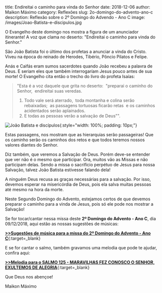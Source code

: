 title: Endireitai o caminho para vinda do Senhor
date: 2018-12-06
author: Maikon Máximo
category: Reflexões
slug: 2o-domingo-do-advento-ano-c
description: Reflexão sobre o 2º Domingo do Advendo - Ano C
image: /images/Joao-Batista-e-discipulos.jpg

O Evangelho deste domingo nos mostra a figura de um anunciador itinerante! A voz que clama no deserto:
"Endireitai o caminho para vinda do Senhor."

São João Batista foi o último dos profetas a anunciar a vinda do Cristo. Viveu na época do reinado de Herodes, Tibério, Pôncio Pilatos e Felipe.

Anás e Caifás eram sumos sacerdotes quando João recebeu a palavra de Deus.
E seriam eles que também interrogaríam Jesus pouco antes de sua morte! 
O Evangelho cita então o trecho do livro do profeta Isaías:

>"Esta é a voz daquele que grita no deserto: 
>"preparai o caminho do Senhor, 
endireitai suas veredas. 
>1. Todo vale será aterrado, 
toda montanha e colina serão rebaixadas; 
as passagens tortuosas ficarão retas 
e os caminhos acidentados serão aplainados.
>6. E todas as pessoas verão a salvação de Deus"". 

![João Batista e discípulos](/images/Joao-Batista-e-discipulos.jpg){:style="width: 100%; padding: 10px;"}

Estas passagens, nos mostram que as hierarquias serão passageiras!
Que os caminho serão os caminhos dos retos e que todos teremos nossos valores diantes do Senhor.

Diz também, que veremos a Salvação de Deus. Porém deve-se entender que ver não é o mesmo que participar.
Ora, muitos vão as Missas e não participam delas.
Sendo a missa o sacrifício perpétuo de Jesus para nossa Salvação, talvez João Batista estivesse falando dela! 

A ninguém Deus recusa as graças necessárias para a salvação.
Por isso, devemos esperar na misericórdia de Deus, pois ela salva muitas pessoas até mesmo na hora da morte.

Neste Segundo Domingo do Advento, estejamos certos de que devemos preparar o caminho para a vinda de Jesus,
pois só ele pode nos mostrar a Salvação!

Se for tocar/cantar nessa missa deste **2º Domingo do Advento - Ano C**, dia 09/12/2018,
aqui estão as nossas sugestões de músicas:

[**>>Sugestões de música para a missa do 2º Domingo do Advento - Ano C**](https://musicasparamissa.com.br/sugestoes-para/2o-domingo-do-advento-ano-c/){:target=\_blank}

E se for cantar o salmo, também gravamos uma melodia que pode te ajudar, confira aqui:

[**>>Melodia para o SALMO 125 - MARAVILHAS FEZ CONOSCO O SENHOR, EXULTEMOS DE ALEGRIA**](https://musicasparamissa.com.br/musica/salmo-125-maravilhas-fez-conosco-o-senhor-exultemos-de-alegria/){:target=\_blank}

Que Deus nos abençoe!

Maikon Máximo
